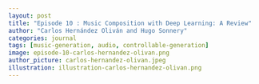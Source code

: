 ```yaml
---
layout: post
title: "Episode 10 : Music Composition with Deep Learning: A Review"
author: "Carlos Hernández Oliván and Hugo Sonnery"
categories: journal
tags: [music-generation, audio, controllable-generation]
image: episode-10-carlos-hernandez-olivan.png
author_picture: carlos-hernandez-olivan.jpeg
illustration: illustration-carlos-hernandez-olivan.png
---
```

